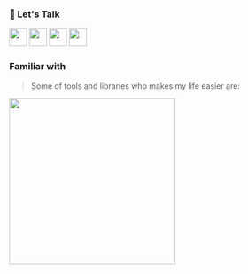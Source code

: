 ### 💬  Let's Talk

<a href="https://linkedin.com/in/tuxanasgr"><img width="32px" src="https://skillicons.dev/icons?i=linkedin&theme=dark&perline=1"/></a>
<a href="https://codepen.io/tuxanasgr"><img width="32px" src="https://skillicons.dev/icons?i=codepen&theme=dark&perline=1"/></a>
<a href="https://instagram.com/tuxanasgr"><img width="32px" src="https://skillicons.dev/icons?i=instagram&theme=dark&perline=1"/></a>
<a href="mailto:alexanastagr@gmail.com"><img width="32px" src="https://skillicons.dev/icons?i=gmail&theme=light&perline=1"/></a>

### Familiar with

> Some of tools and libraries who makes my life easier are:

<img src="https://skillicons.dev/icons?i=sass,ts,js,react,redux,nextjs,jest,docker,wordpress,vscode,alpinejs,tailwind,vite,git&theme=dark&perline=7" width="300px"/>
